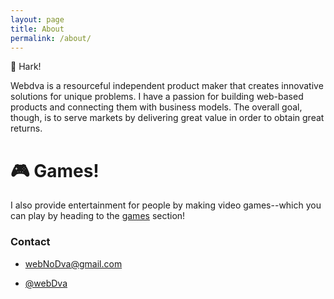 ```yaml
---
layout: page
title: About
permalink: /about/
---
```


📢 Hark!

Webdva is a resourceful independent product maker that creates innovative solutions for unique problems. I have a passion for building web-based products and connecting them with business models. The overall goal, though, is to serve markets by delivering great value in order to obtain great returns.

# 🎮 Games!

I also provide entertainment for people by making video games--which you can play by heading to the [games](/games/) section!

### Contact

 * [webNoDva@gmail.com](mailto:webNoDva@gmail.com)

 * [@webDva](https://twitter.com/webDva)